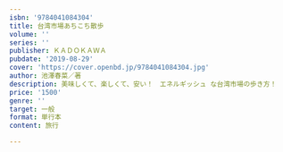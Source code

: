 ```yaml
---
isbn: '9784041084304'
title: 台湾市場あちこち散歩
volume: ''
series: ''
publisher: ＫＡＤＯＫＡＷＡ
pubdate: '2019-08-29'
cover: 'https://cover.openbd.jp/9784041084304.jpg'
author: 池澤春菜／著
description: 美味しくて、楽しくて、安い！　エネルギッシュ な台湾市場の歩き方！
price: '1500'
genre: ''
target: 一般
format: 単行本
content: 旅行

---
```

